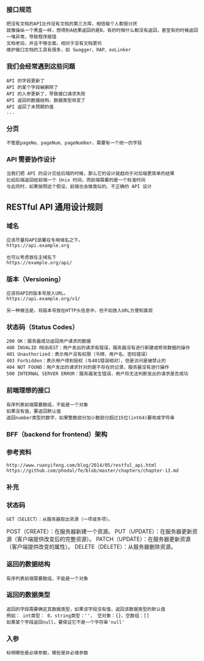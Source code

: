 ### 接口规范
	把没有文档的API比作没有文档的第三方库，相信每个人都很讨厌
	就像操纵一个黑盒一样，想得到A结果返回的是B，有的时候什么都没有返回，甚至有的时候返回一堆异常，导致程序报错
	文档老旧，并且不够全面，相对于没有文档更坑
	维护接口文档的工具有很多，如 Swagger、RAP、eoLinker

### 我们会经常遇到这些问题
	
	API 的字段更新了
	API 的某个字段被删除了
	API 的入参更新了，导致接口请求失败
	API 返回的数据结构、数据类型改变了
	API 返回了未预期的值
	...

### 分页
	
	不管是pageNo、pageNum、pageNumber，需要有一个统一的字段

### API 需要协作设计
	
	当我们把 API 的设计交给后端的时候，那么它的设计就趋向于对后端更简单的结果
	比如后端返回给前端一个 Unix 时间，而前端需要的是一个标准时间
	与此同时，如果按照这个假设，前端也会做类似的、不正确的 API 设计

## RESTful API 通用设计规则 ##################################################

### 域名
	
	应该尽量将API部署在专用域名之下。
	https://api.example.org

	也可以考虑放在主域名下
	https://example.org/api/

### 版本（Versioning）

	应该将API的版本号放入URL。
	https://api.example.org/v1/

	另一种做法是，将版本号放在HTTP头信息中，但不如放入URL方便和直观

### 状态码（Status Codes）

	200 OK：服务器成功返回用户请求的数据
	400 INVALID REQUEST：用户发出的请求有错误，服务器没有进行新建或修改数据的操作
	401 Unauthorized：表示用户没有权限（令牌、用户名、密码错误）
	403 Forbidden：表示用户得到授权（与401错误相对），但是访问是被禁止的
	404 NOT FOUND：用户发出的请求针对的是不存在的记录，服务器没有进行操作
	500 INTERNAL SERVER ERROR：服务器发生错误，用户将无法判断发出的请求是否成功

### 前端理想的接口

	有序列表前端需要数组，不能是一个对象
	如果没有值，要返回默认值
	返回number类型的数字，如果整数部分加小数部分超过15位(int64)要改成字符串

### BFF（backend for frontend）架构


### 参考资料
	
	http://www.ruanyifeng.com/blog/2014/05/restful_api.html
	https://github.com/phodal/fe/blob/master/chapters/chapter-13.md
	




### 补充 ############################

### 状态码

	GET（SELECT）：从服务器取出资源（一项或多项）。
POST（CREATE）：在服务器新建一个资源。
PUT（UPDATE）：在服务器更新资源（客户端提供改变后的完整资源）。
PATCH（UPDATE）：在服务器更新资源（客户端提供改变的属性）。
DELETE（DELETE）：从服务器删除资源。

### 返回的数据结构

	有序列表前端需要数组，不能是一个对象

### 返回的数据类型

	返回的字段需要确定其数据类型，如果该字段没有值，返回该数据类型的默认值
	例如： int类型： 0，string类型：''， 空对象：{}，空数组：[]
	如果某个字段返回null，要保证它不是一个字符串'null'

### 入参

	标明哪些是必填参数，哪些是非必填参数


